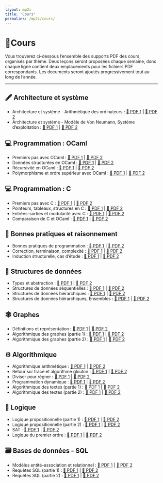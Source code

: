 ```yaml
---
layout: mp2i
title: "Cours"
permalink: /mp2i/cours/
---
```


# 📘Cours
Vous trouverez ci-dessous l’ensemble des supports PDF des cours, organisés par thème. Deux leçons seront proposées chaque semaine, donc chaque ligne contient deux emplacements pour les fichiers PDF correspondants. Les documents seront ajoutés progressivement tout au long de l’année.

---
## 🖋️ Architecture et système
- Architecture et système - Arithmétique des ordinateurs : [📄 PDF 1](#) | [📄 PDF 2](#)
- Architecture et système - Modèle de Von Neumann, Système d’exploitation : [📄 PDF 1](#) | [📄 PDF 2](#)

## 💻 Programmation : OCaml
- Premiers pas avec OCaml : [📄 PDF 1](#) | [📄 PDF 2](#)
- Données structurées en OCaml : [📄 PDF 1](#) | [📄 PDF 2](#)
- Récursivité en OCaml : [📄 PDF 1](#) | [📄 PDF 2](#)
- Polymorphisme et ordre supérieur avec OCaml : [📄 PDF 1](#) | [📄 PDF 2](#)

## 💻 Programmation : C
- Premiers pas avec C : [📄 PDF 1](#) | [📄 PDF 2](#)
- Pointeurs, tableaux, structures en C : [📄 PDF 1](#) | [📄 PDF 2](#)
- Entrées-sorties et modularité avec C : [📄 PDF 1](#) | [📄 PDF 2](#)
- Comparaison de C et OCaml : [📄 PDF 1](#) | [📄 PDF 2](#)

## 🧠 Bonnes pratiques et raisonnement
- Bonnes pratiques de programmation : [📄 PDF 1](#) | [📄 PDF 2](#)
- Correction, terminaison, complexité : [📄 PDF 1](#) | [📄 PDF 2](#)
- Induction structurelle, cas d’étude : [📄 PDF 1](#) | [📄 PDF 2](#)

## 🧱 Structures de données
- Types et abstraction : [📄 PDF 1](#) | [📄 PDF 2](#)
- Structures de données séquentielles : [📄 PDF 1](#) | [📄 PDF 2](#)
- Structures de données hiérarchiques : [📄 PDF 1](#) | [📄 PDF 2](#)
- Structures de données hiérarchiques, Ensembles : [📄 PDF 1](#) | [📄 PDF 2](#)

## 🕸️ Graphes
- Définitions et représentation : [📄 PDF 1](#) | [📄 PDF 2](#)
- Algorithmique des graphes (partie 1) : [📄 PDF 1](#) | [📄 PDF 2](#)
- Algorithmique des graphes (partie 2) : [📄 PDF 1](#) | [📄 PDF 2](#)

## ⚙️ Algorithmique
- Algorithmique arithmétique : [📄 PDF 1](#) | [📄 PDF 2](#)
- Retour sur trace et algorithme glouton : [📄 PDF 1](#) | [📄 PDF 2](#)
- Diviser pour régner : [📄 PDF 1](#) | [📄 PDF 2](#)
- Programmation dynamique : [📄 PDF 1](#) | [📄 PDF 2](#)
- Algorithmique des textes (partie 1) : [📄 PDF 1](#) | [📄 PDF 2](#)
- Algorithmique des textes (partie 2) : [📄 PDF 1](#) | [📄 PDF 2](#)

## 🔢 Logique
- Logique propositionnelle (partie 1) : [📄 PDF 1](#) | [📄 PDF 2](#)
- Logique propositionnelle (partie 2) : [📄 PDF 1](#) | [📄 PDF 2](#)
- SAT : [📄 PDF 1](#) | [📄 PDF 2](#)
- Logique du premier ordre : [📄 PDF 1](#) | [📄 PDF 2](#)

## 🗃️ Bases de données - SQL
- Modèles entité-association et relationnel : [📄 PDF 1](#) | [📄 PDF 2](#)
- Requêtes SQL (partie 1) : [📄 PDF 1](#) | [📄 PDF 2](#)
- Requêtes SQL (partie 2) : [📄 PDF 1](#) | [📄 PDF 2](#)

